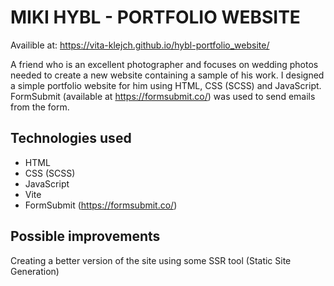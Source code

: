 # MIKI HYBL - PORTFOLIO WEBSITE

Availible at: https://vita-klejch.github.io/hybl-portfolio_website/

A friend who is an excellent photographer and focuses on wedding photos needed to create a new website containing a sample of his work.
I designed a simple portfolio website for him using HTML, CSS (SCSS) and JavaScript. FormSubmit (available at https://formsubmit.co/) was used to send emails from the form.

## Technologies used

- HTML
- CSS (SCSS)
- JavaScript
- Vite
- FormSubmit (https://formsubmit.co/)

## Possible improvements

Creating a better version of the site using some SSR tool (Static Site Generation)
